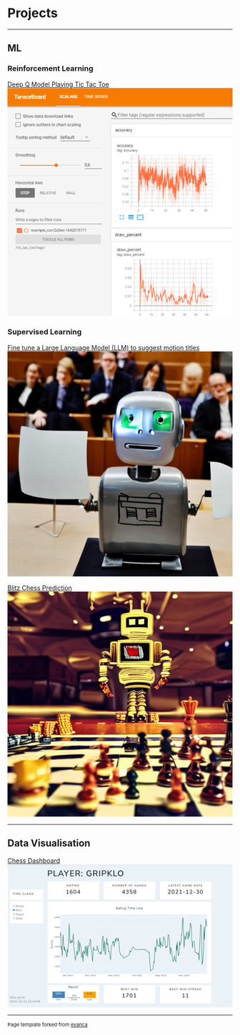 # Projects

---

## ML

### Reinforcement Learning

[Deep Q Model Playing Tic Tac Toe](https://erikgrip.github.io/tictactoe_reinforcement_learning/)
<img src="images/tictactoe_tensorboard.png?raw=true"/>

### Supervised Learning

[Fine tune a Large Language Model (LLM) to suggest motion titles](https://github.com/erikgrip/swedish_parliament_motion_summarization)
<img src="images/motion_title_generator.jpg?raw=true"/>

[Blitz Chess Prediction](https://erikgrip.github.io/chess_prediction/)
<img src="images/chess_robot.jpg?raw=true"/>

---

## Data Visualisation

[Chess Dashboard](https://erikgrip.github.io/chess_dashboard/)
<img src="images/chess_dashboard.png?raw=true" />

---
<p style="font-size:11px">Page template forked from <a href="https://github.com/evanca/quick-portfolio">evanca</a></p>
<!-- Remove above link if you don't want to attibute -->
